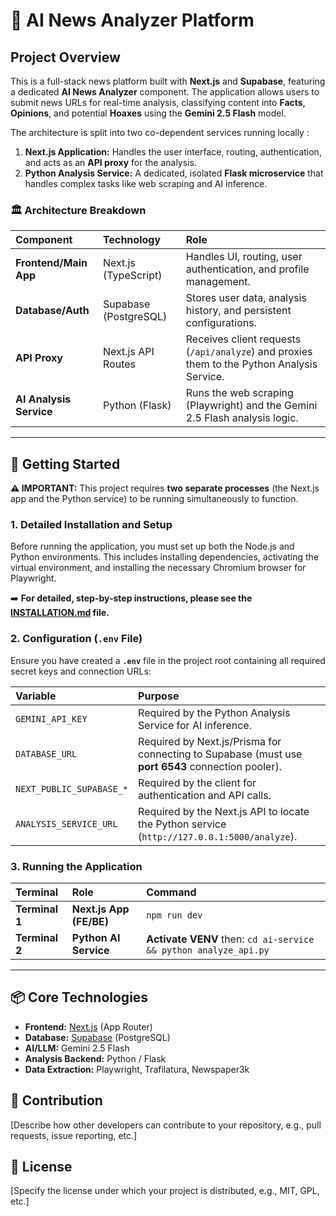 # 📰 AI News Analyzer Platform

## Project Overview

This is a full-stack news platform built with **Next.js** and **Supabase**, featuring a dedicated **AI News Analyzer** component. The application allows users to submit news URLs for real-time analysis, classifying content into **Facts**, **Opinions**, and potential **Hoaxes** using the **Gemini 2.5 Flash** model.

The architecture is split into two co-dependent services running locally :

1.  **Next.js Application:** Handles the user interface, routing, authentication, and acts as an **API proxy** for the analysis.
2.  **Python Analysis Service:** A dedicated, isolated **Flask microservice** that handles complex tasks like web scraping and AI inference.

### 🏛️ Architecture Breakdown

| Component | Technology | Role |
| :--- | :--- | :--- |
| **Frontend/Main App** | Next.js (TypeScript) | Handles UI, routing, user authentication, and profile management. |
| **Database/Auth** | Supabase (PostgreSQL) | Stores user data, analysis history, and persistent configurations. |
| **API Proxy** | Next.js API Routes | Receives client requests (`/api/analyze`) and proxies them to the Python Analysis Service. |
| **AI Analysis Service** | Python (Flask) | Runs the web scraping (Playwright) and the Gemini 2.5 Flash analysis logic. |

---

## 🚀 Getting Started

**⚠️ IMPORTANT:** This project requires **two separate processes** (the Next.js app and the Python service) to be running simultaneously to function.

### 1. Detailed Installation and Setup

Before running the application, you must set up both the Node.js and Python environments. This includes installing dependencies, activating the virtual environment, and installing the necessary Chromium browser for Playwright.

➡️ **For detailed, step-by-step instructions, please see the [INSTALLATION.md](INSTALLATION.md) file.**

### 2. Configuration (`.env` File)

Ensure you have created a **`.env`** file in the project root containing all required secret keys and connection URLs:

| Variable | Purpose |
| :--- | :--- |
| `GEMINI_API_KEY` | Required by the Python Analysis Service for AI inference. |
| `DATABASE_URL` | Required by Next.js/Prisma for connecting to Supabase (must use **port 6543** connection pooler). |
| `NEXT_PUBLIC_SUPABASE_*` | Required by the client for authentication and API calls. |
| `ANALYSIS_SERVICE_URL` | Required by the Next.js API to locate the Python service (`http://127.0.0.1:5000/analyze`). |

### 3. Running the Application

| Terminal | Role | Command |
| :--- | :--- | :--- |
| **Terminal 1** | **Next.js App (FE/BE)** | `npm run dev` |
| **Terminal 2** | **Python AI Service** | **Activate VENV** then: `cd ai-service && python analyze_api.py` |

---

## 📦 Core Technologies

* **Frontend:** [Next.js](https://nextjs.org/) (App Router)
* **Database:** [Supabase](https://supabase.com/) (PostgreSQL)
* **AI/LLM:** Gemini 2.5 Flash
* **Analysis Backend:** Python / Flask
* **Data Extraction:** Playwright, Trafilatura, Newspaper3k

## 🤝 Contribution

[Describe how other developers can contribute to your repository, e.g., pull requests, issue reporting, etc.]

## 📄 License

[Specify the license under which your project is distributed, e.g., MIT, GPL, etc.]
